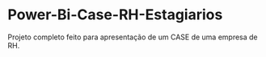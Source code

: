 # Power-Bi-Case-RH-Estagiarios
Projeto completo feito para apresentação de um CASE de uma empresa de RH.
